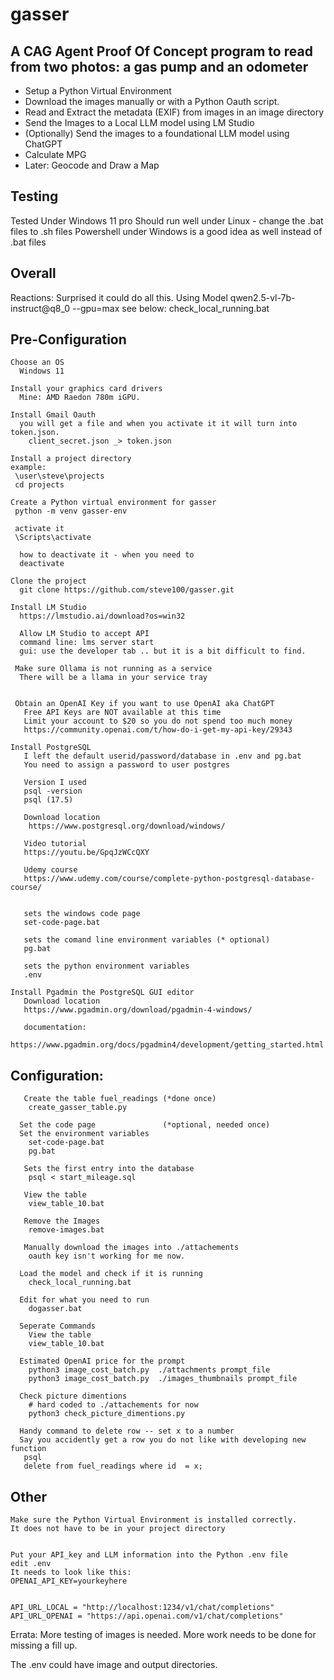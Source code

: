 # gasser 

## A CAG Agent Proof Of Concept program to read from two photos: a gas pump and an odometer
   
-  Setup a Python Virtual Environment
-  Download the images manually or with a Python Oauth script.
-  Read and Extract the metadata (EXIF) from images in an image directory
-  Send the Images to a Local LLM model using LM Studio 
-  (Optionally) Send the images to a  foundational LLM model using ChatGPT
-  Calculate MPG
-  Later:  Geocode and Draw a Map

## Testing
Tested Under Windows 11 pro
Should run well under Linux - change the .bat files to .sh files
Powershell under Windows is a good idea as well instead of .bat files



## Overall
Reactions: 
Surprised it could do all this.
   Using Model qwen2.5-vl-7b-instruct@q8_0 --gpu=max 
   see below: check_local_running.bat 

## Pre-Configuration

```
Choose an OS
  Windows 11 

Install your graphics card drivers
  Mine: AMD Raedon 780m iGPU.

Install Gmail Oauth
  you will get a file and when you activate it it will turn into token.json.
    client_secret.json _> token.json  

Install a project directory
example:
 \user\steve\projects
 cd projects
 
Create a Python virtual environment for gasser 
 python -m venv gasser-env

 activate it
 \Scripts\activate

  how to deactivate it - when you need to 
  deactivate

Clone the project
  git clone https://github.com/steve100/gasser.git

Install LM Studio
  https://lmstudio.ai/download?os=win32

  Allow LM Studio to accept API
  command line: lms server start
  gui: use the developer tab .. but it is a bit difficult to find.

 Make sure Ollama is not running as a service
  There will be a llama in your service tray 

 
 Obtain an OpenAI Key if you want to use OpenAI aka ChatGPT
   Free API Keys are NOT available at this time 
   Limit your account to $20 so you do not spend too much money
   https://community.openai.com/t/how-do-i-get-my-api-key/29343

Install PostgreSQL 
   I left the default userid/password/database in .env and pg.bat
   You need to assign a password to user postgres

   Version I used
   psql -version
   psql (17.5)

   Download location
    https://www.postgresql.org/download/windows/

   Video tutorial
   https://youtu.be/GpqJzWCcQXY

   Udemy course
   https://www.udemy.com/course/complete-python-postgresql-database-course/
    

   sets the windows code page
   set-code-page.bat 
   
   sets the comand line environment variables (* optional)
   pg.bat
   
   sets the python environment variables
   .env

Install Pgadmin the PostgreSQL GUI editor
   Download location
   https://www.pgadmin.org/download/pgadmin-4-windows/

   documentation:
   https://www.pgadmin.org/docs/pgadmin4/development/getting_started.html
```

## Configuration:
```
   Create the table fuel_readings (*done once)
    create_gasser_table.py

  Set the code page               (*optional, needed once)
  Set the environment variables
    set-code-page.bat
    pg.bat

   Sets the first entry into the database
    psql < start_mileage.sql

   View the table
    view_table_10.bat  

   Remove the Images
    remove-images.bat

   Manually download the images into ./attachements
    oauth key isn't working for me now.

  Load the model and check if it is running
    check_local_running.bat

  Edit for what you need to run
    dogasser.bat

  Seperate Commands
    View the table
    view_table_10.bat  

  Estimated OpenAI price for the prompt
    python3 image_cost_batch.py  ./attachments prompt_file
    python3 image_cost_batch.py  ./images_thumbnails prompt_file

  Check picture dimentions
    # hard coded to ./attachements for now
    python3 check_picture_dimentions.py 

  Handy command to delete row -- set x to a number
  Say you accidently get a row you do not like with developing new function
   psql
   delete from fuel_readings where id  = x; 
```

        




## Other
```
Make sure the Python Virtual Environment is installed correctly.
It does not have to be in your project directory


Put your API_key and LLM information into the Python .env file
edit .env
It needs to look like this:
OPENAI_API_KEY=yourkeyhere


API_URL_LOCAL = "http://localhost:1234/v1/chat/completions"
API_URL_OPENAI = "https://api.openai.com/v1/chat/completions"
```




Errata:
   More testing of images is needed.
   More work needs to be done for missing a fill up.


   The .env could have image and output directories.


```
